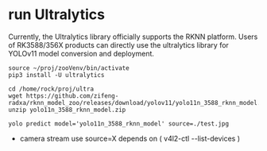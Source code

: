 # run Ultralytics

Currently, the Ultralytics library officially supports the RKNN platform. Users of RK3588/356X products can directly use the ultralytics library for YOLOv11 model conversion and deployment.

```
source ~/proj/zooVenv/bin/activate
pip3 install -U ultralytics

cd /home/rock/proj/ultra
wget https://github.com/zifeng-radxa/rknn_model_zoo/releases/download/yolov11/yolo11n_3588_rknn_model.zip
unzip yolo11n_3588_rknn_model.zip 

yolo predict model='yolo11n_3588_rknn_model' source=./test.jpg

```

* camera stream use source=X depends on ( v4l2-ctl --list-devices )

